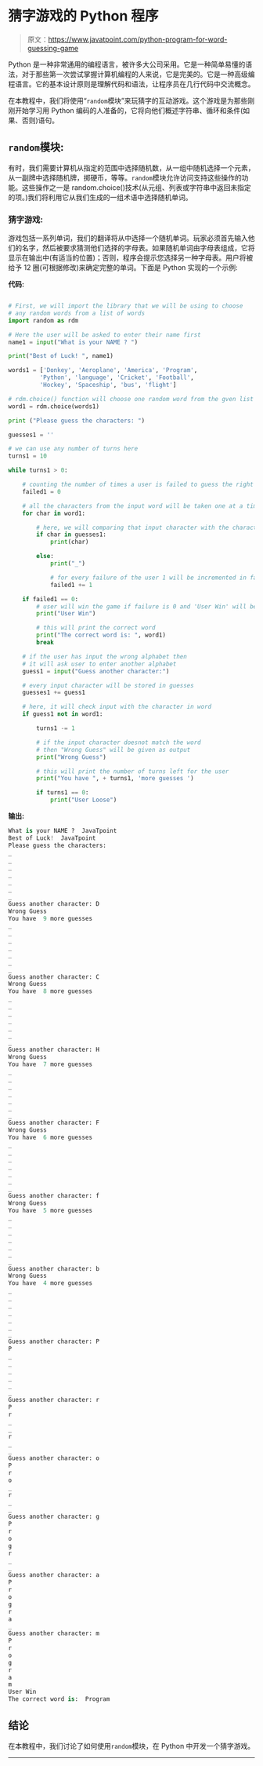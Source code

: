 # 猜字游戏的 Python 程序

> 原文：<https://www.javatpoint.com/python-program-for-word-guessing-game>

Python 是一种非常通用的编程语言，被许多大公司采用。它是一种简单易懂的语法，对于那些第一次尝试掌握计算机编程的人来说，它是完美的。它是一种高级编程语言。它的基本设计原则是理解代码和语法，让程序员在几行代码中交流概念。

在本教程中，我们将使用“`random`模块”来玩猜字的互动游戏。这个游戏是为那些刚刚开始学习用 Python 编码的人准备的，它将向他们概述字符串、循环和条件(如果、否则)语句。

## `random`模块:

有时，我们需要计算机从指定的范围中选择随机数，从一组中随机选择一个元素，从一副牌中选择随机牌，掷硬币，等等。`random`模块允许访问支持这些操作的功能。这些操作之一是 random.choice()技术(从元组、列表或字符串中返回未指定的项。)我们将利用它从我们生成的一组术语中选择随机单词。

### 猜字游戏:

游戏包括一系列单词，我们的翻译将从中选择一个随机单词。玩家必须首先输入他们的名字，然后被要求猜测他们选择的字母表。如果随机单词由字母表组成，它将显示在输出中(有适当的位置)；否则，程序会提示您选择另一种字母表。用户将被给予 12 圈(可根据修改)来确定完整的单词。下面是 Python 实现的一个示例:

**代码:**

```py

# First, we will import the library that we will be using to choose
# any random words from a list of words
import random as rdm

# Here the user will be asked to enter their name first
name1 = input("What is your NAME ? ")

print("Best of Luck! ", name1)

words1 = ['Donkey', 'Aeroplane', 'America', 'Program',
         'Python', 'language', 'Cricket', 'Football',
         'Hockey', 'Spaceship', 'bus', 'flight']

# rdm.choice() function will choose one random word from the gven list of words
word1 = rdm.choice(words1)

print ("Please guess the characters: ")

guesses1 = ''

# we can use any number of turns here
turns1 = 10

while turns1 > 0:

    # counting the number of times a user is failed to guess the right character
    failed1 = 0

    # all the characters from the input word will be taken one at a time.
    for char in word1:

        # here, we will comparing that input character with the character in guesses1
        if char in guesses1:
            print(char)

        else:
            print("_")

            # for every failure of the user 1 will be incremented in failed1
            failed1 += 1

    if failed1 == 0:
        # user will win the game if failure is 0 and 'User Win' will be given as output
        print("User Win")

        # this will print the correct word
        print("The correct word is: ", word1)
        break

    # if the user has input the wrong alphabet then
    # it will ask user to enter another alphabet
    guess1 = input("Guess another character:")

    # every input character will be stored in guesses
    guesses1 += guess1

    # here, it will check input with the character in word
    if guess1 not in word1:

        turns1 -= 1

        # if the input character doesnot match the word
        # then "Wrong Guess" will be given as output
        print("Wrong Guess")

        # this will print the number of turns left for the user
        print("You have ", + turns1, 'more guesses ')

        if turns1 == 0:
            print("User Loose")

```

**输出:**

```py
What is your NAME ?  JavaTpoint
Best of Luck!  JavaTpoint
Please guess the characters: 
_
_
_
_
_
_
_
Guess another character: D
Wrong Guess
You have  9 more guesses 
_
_
_
_
_
_
_
Guess another character: C
Wrong Guess
You have  8 more guesses 
_
_
_
_
_
_
_
Guess another character: H
Wrong Guess
You have  7 more guesses 
_
_
_
_
_
_
_
Guess another character: F
Wrong Guess
You have  6 more guesses 
_
_
_
_
_
_
_
Guess another character: f
Wrong Guess
You have  5 more guesses 
_
_
_
_
_
_
_
Guess another character: b
Wrong Guess
You have  4 more guesses 
_
_
_
_
_
_
_
Guess another character: P
P
_
_
_
_
_
_
Guess another character: r
P
r
_
_
r
_
_
Guess another character: o
P
r
o
_
r
_
_
Guess another character: g
P
r
o
g
r
_
_
Guess another character: a
P
r
o
g
r
a
_
Guess another character: m
P
r
o
g
r
a
m
User Win
The correct word is:  Program

```

## 结论

在本教程中，我们讨论了如何使用`random`模块，在 Python 中开发一个猜字游戏。

* * *